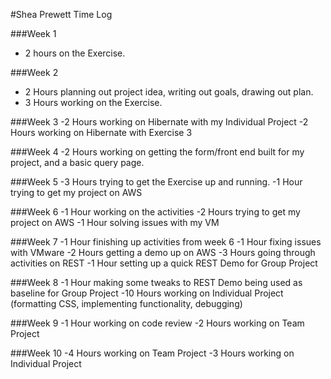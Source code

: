 #Shea Prewett Time Log

###Week 1
- 2 hours on the Exercise. 

###Week 2
- 2 Hours planning out project idea, writing out goals, drawing out plan.
- 3 Hours working on the Exercise.

###Week 3
-2 Hours working on Hibernate with my Individual Project
-2 Hours working on Hibernate with Exercise 3

###Week 4
-2 Hours working on getting the form/front end built for my project, and a basic query page.

###Week 5
-3 Hours trying to get the Exercise up and running.
-1 Hour trying to get my project on AWS

###Week 6
-1 Hour working on the activities
-2 Hours trying to get my project on AWS
-1 Hour solving issues with my VM

###Week 7
-1 Hour finishing up activities from week 6
-1 Hour fixing issues with VMware
-2 Hours getting a demo up on AWS
-3 Hours going through activities on REST
-1 Hour setting up a quick REST Demo for Group Project 

###Week 8
-1 Hour making some tweaks to REST Demo being used as baseline for Group Project
-10 Hours working on Individual Project (formatting CSS, implementing functionality, debugging)

###Week 9
-1 Hour working on code review
-2 Hours working on Team Project

###Week 10
-4 Hours working on Team Project
-3 Hours working on Individual Project
